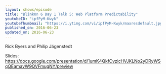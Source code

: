 ```yaml
---
layout: shows/episode
title: "BlinkOn 6 Day 1 Talk 5: Web Platform Predictability"
youtubeID: "ipfPyM-Kwyk"
youtubeThumbnail: "https://i.ytimg.com/vi/ipfPyM-Kwyk/maxresdefault.jpg"
published_on: 2016-06-23
updated_on: 2016-06-23
---
```


Rick Byers and Philip Jägenstedt

Slides: https://docs.google.com/presentation/d/1umK4QkfCvzicHVJKLNo2yDRyWSqQEamavW9QVFmugNY/preview
